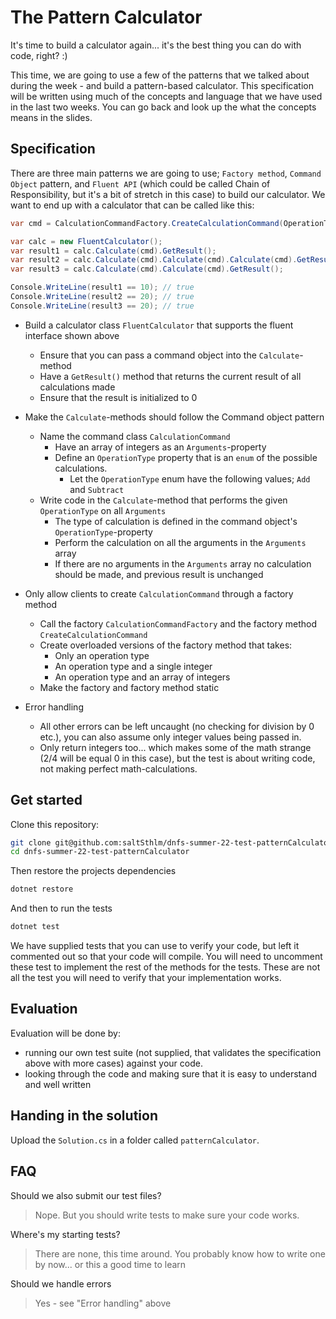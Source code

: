 # The Pattern Calculator

It's time to build a calculator again... it's the best thing you can do with code, right? :)

This time, we are going to use a few of the patterns that we talked about during the week - and build a pattern-based calculator. This specification will be written using much of the concepts and language that we have used in the last two weeks. You can go back and look up the what the concepts means in the slides.

## Specification

There are three main patterns we are going to use; `Factory method`, `Command Object` pattern, and `Fluent API` (which could be called Chain of Responsibility, but it's a bit of stretch in this case) to build our calculator. We want to end up with a calculator that can be called like this:

```c#
var cmd = CalculationCommandFactory.CreateCalculationCommand(OperationType.Add, new[] { 1, 2, 3, 4 });

var calc = new FluentCalculator();
var result1 = calc.Calculate(cmd).GetResult();
var result2 = calc.Calculate(cmd).Calculate(cmd).Calculate(cmd).GetResult();
var result3 = calc.Calculate(cmd).Calculate(cmd).GetResult();

Console.WriteLine(result1 == 10); // true
Console.WriteLine(result2 == 20); // true
Console.WriteLine(result3 == 20); // true
```

- Build a calculator class `FluentCalculator` that supports the fluent interface shown above

  - Ensure that you can pass a command object into the `Calculate`-method
  - Have a `GetResult()` method that returns the current result of all calculations made
  - Ensure that the result is initialized to 0

- Make the `Calculate`-methods should follow the Command object pattern

  - Name the command class `CalculationCommand`
    - Have an array of integers as an `Arguments`-property
    - Define an `OperationType` property that is an `enum` of the possible calculations.
      - Let the `OperationType` enum have the following values; `Add` and `Subtract`
  - Write code in the `Calculate`-method that performs the given `OperationType` on all `Arguments`
    - The type of calculation is defined in the command object's `OperationType`-property
    - Perform the calculation on all the arguments in the `Arguments` array
    - If there are no arguments in the `Arguments` array no calculation should be made, and previous result is unchanged

- Only allow clients to create `CalculationCommand` through a factory method

  - Call the factory `CalculationCommandFactory` and the factory method `CreateCalculationCommand`
  - Create overloaded versions of the factory method that takes:
    - Only an operation type
    - An operation type and a single integer
    - An operation type and an array of integers
  - Make the factory and factory method static

- Error handling
  - All other errors can be left uncaught (no checking for division by 0 etc.), you can also assume only integer values being passed in.
  - Only return integers too... which makes some of the math strange (2/4 will be equal 0 in this case), but the test is about writing code, not making perfect math-calculations.

## Get started

Clone this repository:

```bash
git clone git@github.com:saltSthlm/dnfs-summer-22-test-patternCalculator.git
cd dnfs-summer-22-test-patternCalculator
```

Then restore the projects dependencies

```bash
dotnet restore
```

And then to run the tests

```bash
dotnet test
```

We have supplied tests that you can use to verify your code, but left it commented out so that your code will compile. You will need to uncomment these test to implement the rest of the methods for the tests. These are not all the test you will need to verify that your implementation works.

## Evaluation

Evaluation will be done by:

- running our own test suite (not supplied, that validates the specification above with more cases) against your code.
- looking through the code and making sure that it is easy to understand and well written

## Handing in the solution

Upload the `Solution.cs` in a folder called `patternCalculator`.

## FAQ

Should we also submit our test files?

> Nope. But you should write tests to make sure your code works.

Where's my starting tests?

> There are none, this time around. You probably know how to write one by now... or this a good time to learn

Should we handle errors

> Yes - see "Error handling" above
